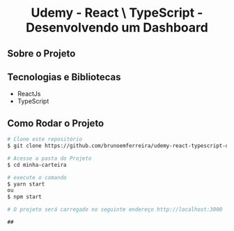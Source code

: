 <h1 align="center">Udemy - React \ TypeScript - Desenvolvendo um Dashboard</h1>

##  Sobre o Projeto

## Tecnologias e Bibliotecas 

* ReactJs
* TypeScript



## Como Rodar o Projeto 
```bash
# Clone este repositório
$ git clone https://github.com/brunoemferreira/udemy-react-typescript-desenvolvendo-um-dashboard.git

# Acesse a pasta do Projeto
$ cd minha-carteira

# execute o comando
$ yarn start
ou
$ npm start

# O projeto será carregado no seguinte endereço http://localhost:3000

```

```
## 

